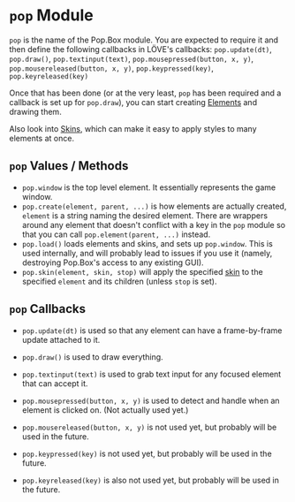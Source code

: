 # `pop` Module

`pop` is the name of the Pop.Box module. You are expected to require it and then
define the following callbacks in LÖVE's callbacks: `pop.update(dt)`,
`pop.draw()`, `pop.textinput(text)`, `pop.mousepressed(button, x, y)`,
`pop.mousereleased(button, x, y)`, `pop.keypressed(key)`, `pop.keyreleased(key)`

Once that has been done (or at the very least, `pop` has been required and a
callback is set up for `pop.draw`), you can start creating [Elements][1] and
drawing them.

Also look into [Skins][2], which can make it easy to apply styles to many
elements at once.

## `pop` Values / Methods

- `pop.window` is the top level element. It essentially represents the game
  window.
- `pop.create(element, parent, ...)` is how elements are actually created,
  `element` is a string naming the desired element. There are wrappers around
  any element that doesn't conflict with a key in the `pop` module so that you
  can call `pop.element(parent, ...)` instead.
- `pop.load()` loads elements and skins, and sets up `pop.window`. This is used
  internally, and will probably lead to issues if you use it (namely, destroying
  Pop.Box's access to any existing GUI).
- `pop.skin(element, skin, stop)` will apply the specified [skin][2] to the
  specified `element` and its children (unless `stop` is set).

## `pop` Callbacks

- `pop.update(dt)` is used so that any element can have a frame-by-frame update
  attached to it.
- `pop.draw()` is used to draw everything.
- `pop.textinput(text)` is used to grab text input for any focused element that
  can accept it.
- `pop.mousepressed(button, x, y)` is used to detect and handle when an element
  is clicked on. (Not actually used yet.)

- `pop.mousereleased(button, x, y)` is not used yet, but probably will be used
  in the future.
- `pop.keypressed(key)` is not used yet, but probably will be used in the
  future.
- `pop.keyreleased(key)` is also not used yet, but probably will be used in the
  future.

[1]: ./Elements.md
[2]: ./Skins.md
